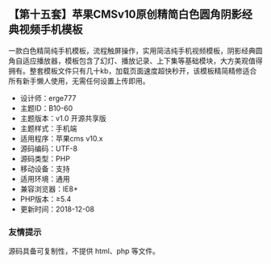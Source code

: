 ## 【第十五套】苹果CMSv10原创精简白色圆角阴影经典视频手机模板

一款白色精简纯手机模板，流程触屏操作，实用简洁纯手机视频模板，阴影经典圆角自适应播放器，模板包含了幻灯、播放记录、上下集等基础模块，大方美观值得拥有。整套模板文件只有几十kb，加载页面速度超快秒开，该模板精简精修适合所有新手懒人使用，无需任何设置上传即用。

- 设计师：erge777
- 主题ID：B10-60
- 主题版本：v1.0 开源共享版
- 主题样式：手机端
- 适用程序：苹果cms v10.x
- 源码编码：UTF-8
- 源码类型：PHP
- 移动设备：支持
- 适用环境：通用
- 兼容浏览器：IE8+
- PHP版本：≥5.4
- 更新时间：2018-12-08

### 友情提示

源码具备可复制性，不提供 html、php 等文件。